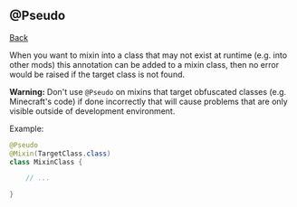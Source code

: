 ## @Pseudo
[Back](mixins.md)

When you want to mixin into a class that may not exist at runtime (e.g. into other mods) this annotation can be added to a mixin class, then no error would be raised if the target class is not found. 

**Warning:** Don't use `@Pseudo` on mixins that target obfuscated classes (e.g. Minecraft's code) if done incorrectly that will cause problems that are only visible outside of development environment.

Example:
```java
@Pseudo
@Mixin(TargetClass.class)
class MixinClass {

	// ...

}
```
